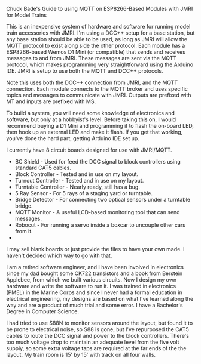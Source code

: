 
Chuck Bade's Guide to using MQTT on ESP8266-Based Modules with JMRI for Model Trains

This is an inexpensive system of hardware and software for running model train accessories with JMRI.  I'm using a DCC++ setup for a base station, but any base station should be able to be used, as long as JMRI will allow the MQTT protocol to exist along side the other protocol.  Each module has a ESP8266-based Wemos D1 Mini (or compatible) that sends and receives messages to and from JMRI.  These messages are sent via the MQTT protocol, which makes programming very straightforward using the Arduino IDE.  JMRI is setup to use both the MQTT and DCC++ protocols.

Note this uses both the DCC++ connection from JMRI, and the MQTT connection.  Each module connects to the MQTT broker and uses specific topics and messages to communicate with JMRI.  Outputs are prefixed with MT and inputs are prefixed with MS.

To build a system, you will need some knowledge of electronics and software, but only at a hobbyist's level.  Before taking this on, I would recommend buying a D1 Mini and programming it to flash the on-board LED, then hook up an external LED and make it flash.  If you get that working, you've done the hard part, getting Arduino IDE set up.

I currently have 8 circuit boards designed for use with JMRI/MQTT.  
- BC Shield - Used for feed the DCC signal to block controllers using standard CAT5 cables.
- Block Controller - Tested and in use on my layout.
- Turnout Controller - Tested and in use on my layout.
- Turntable Controller - Nearly ready, still has a bug.
- 5 Ray Sensor - For 5 rays of a staging yard or turntable.
- Bridge Detector - For connecting two optical sensors under a turntable bridge.
- MQTT Monitor - A useful LCD-based monitoring tool that can send messages.
- Robocut - For running a servo inside a boxcar to uncouple other cars from it.
- 
I may sell blank boards or just provide the files to have your own made.  I haven't decided which way to go with that.

I am a retired software engineer, and I have been involved in electronics since my dad bought some CK722 transistors and a book from Berstein Applebee, from which we built various circuits. Now I design my own hardware and write the software to run it.  I was trained in electronics (PMEL) in the Marine Corps and since I never had a formal education in electrical engineering, my designs are based on what I've learned along the way and are a product of much trial and some error. I have a Bachelor's Degree in Computer Science.

I had tried to use S88N to monitor sensors around the layout, but found it to be prone to electrical noise, so S88 is gone, but I've repurposed the CAT5 cables to route the DCC signal and power to the block controllers.  There's too much voltage drop to maintain an adequate level from the five volt supply, so some extra voltage taps are required at the far ends of the the layout.  My train room is 15' by 15' with track on all four walls.
